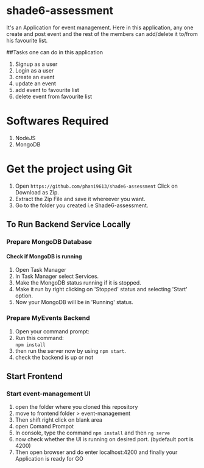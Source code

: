 # shade6-assessment
It's an Application for event management. Here in this application, any one create and post event and the rest of the members can add/delete it to/from his favourite list.

##Tasks one can do in this application
1. Signup as a user
2. Login as a user
3. create an event
4. update an event
5. add event to favourite list
6. delete event from favourite list

# Softwares Required   
1. NodeJS
2. MongoDB



# Get the project using Git
1. Open `https://github.com/phani9613/shade6-assessment` Click on Download as Zip.
2. Extract the Zip File and save it whereever you want.
3. Go to the folder you created i.e Shade6-assessment.


## To Run Backend Service Locally
  
### Prepare MongoDB Database
#### Check if MongoDB is running
1. Open Task Manager
2. In Task Manager select Services.
3. Make the MongoDB status running if it is stopped.
4. Make it run by right clicking on 'Stopped' status and selecting 'Start' option.
5. Now your MongoDB will be in 'Running' status.

### Prepare MyEvents Backend 
1. Open your command prompt:
2. Run this command:  
   `npm install`  
3. then run the server now by using `npm start`.
4. check the backend is up or not


##  Start Frontend

### Start event-management UI 
1. open the folder where you cloned this repository
2. move to frontend folder > event-management
3. Then shift right click on blank area
4. open Comand Prompot
5. In console, type the command `npm install` and then `ng serve`
6. now check whether the UI is running on desired port. (bydefault port is 4200)
7. Then open browser and do enter localhost:4200 and finally your Application is ready for GO


